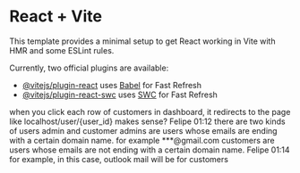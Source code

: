 # React + Vite

This template provides a minimal setup to get React working in Vite with HMR and some ESLint rules.

Currently, two official plugins are available:

- [@vitejs/plugin-react](https://github.com/vitejs/vite-plugin-react/blob/main/packages/plugin-react/README.md) uses [Babel](https://babeljs.io/) for Fast Refresh
- [@vitejs/plugin-react-swc](https://github.com/vitejs/vite-plugin-react-swc) uses [SWC](https://swc.rs/) for Fast Refresh

when you click each row of customers in dashboard, it redirects to the page like
localhost/user/{user_id}
makes sense?
Felipe
01:12
there are two kinds of users
admin and customer
admins are users whose emails are ending with a certain domain name. for example ***@gmail.com
customers are users whose emails are not ending with a certain domain name.
Felipe
01:14
for example, in this case, outlook mail will be for customers